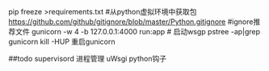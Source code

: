 pip freeze >requirements.txt #从python虚拟环境中获取包
https://github.com/github/gitignore/blob/master/Python.gitignore  #ignore推荐文件
gunicorn -w 4 -b 127.0.0.1:4000 run:app  # 启动wsgp
pstree -ap|grep gunicorn kill -HUP 重启gunicorn

##todo
    supervisord 进程管理
    uWsgi  python钩子
